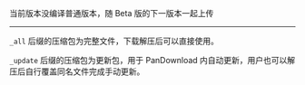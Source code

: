 当前版本没编译普通版本，随 Beta 版的下一版本一起上传

---

`_all` 后缀的压缩包为完整文件，下载解压后可以直接使用。

`_update` 后缀的压缩包为更新包，用于 PanDownload 内自动更新，用户也可以解压后自行覆盖同名文件完成手动更新。